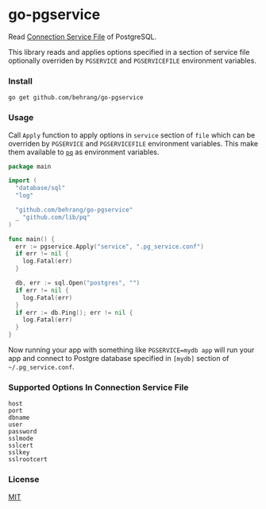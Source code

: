 # go-pgservice

Read [Connection Service File](https://www.postgresql.org/docs/current/static/libpq-pgservice.html) of PostgreSQL.

This library reads and applies options specified in a section of service file optionally overriden by `PGSERVICE` and `PGSERVICEFILE` environment variables.

### Install

```
go get github.com/behrang/go-pgservice
```

### Usage

Call `Apply` function to apply options in `service` section of `file` which can be overriden by `PGSERVICE` and `PGSERVICEFILE` environment variables. This make them available to [`pq`](https://github.com/lib/pq) as environment variables.

```go
package main

import (
  "database/sql"
  "log"

  "github.com/behrang/go-pgservice"
  _ "github.com/lib/pq"
)

func main() {
  err := pgservice.Apply("service", ".pg_service.conf")
  if err != nil {
    log.Fatal(err)
  }

  db, err := sql.Open("postgres", "")
  if err != nil {
    log.Fatal(err)
  }
  if err := db.Ping(); err != nil {
    log.Fatal(err)
  }
}
```

Now running your app with something like `PGSERVICE=mydb app` will run your app and connect to Postgre database specified in `[mydb]` section of `~/.pg_service.conf`.

### Supported Options In Connection Service File

```
host
port
dbname
user
password
sslmode
sslcert
sslkey
sslrootcert
```

### License

[MIT](LICENSE)
